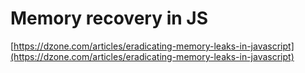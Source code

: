 # Memory recovery in JS

[https://dzone.com/articles/eradicating-memory-leaks-in-javascript](https://dzone.com/articles/eradicating-memory-leaks-in-javascript)

